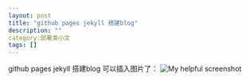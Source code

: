 ```yaml
---
layout: post
title: "github pages jekyll 搭建blog"
description: ""
category:部署类小文
tags: []
---
```

github pages jekyll 搭建blog
可以插入图片了：
![My helpful screenshot]({{site.url}}/assets/images/2.jpg)
